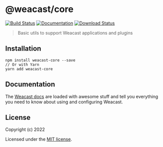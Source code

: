 # @weacast/core

[![Build Status](https://app.travis-ci.com/weacast/weacast.svg?branch=master)](https://app.travis-ci.com/weacast/weacast)
[![Documentation](https://img.shields.io/badge/documentation-available-brightgreen.svg)](https://weacast.github.io/weacast-docs/)
[![Download Status](https://img.shields.io/npm/dm/@weacast/core.svg?style=flat-square)](https://www.npmjs.com/package/@weacast/core)

> Basic utils to support Weacast applications and plugins

## Installation

```
npm install weacast-core --save
// Or with Yarn
yarn add weacast-core
```

## Documentation

The [Weacast docs](https://weacast.github.io/weacast-docs/) are loaded with awesome stuff and tell you everything you need to know about using and configuring Weacast.

## License

Copyright (c) 2022

Licensed under the [MIT license](LICENSE).
